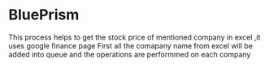 # BluePrism
This process helps to get the stock price of mentioned company in excel ,it uses google finance page 
First all  the comapany name from excel  will be added into queue and the operations are performmed on  each company

